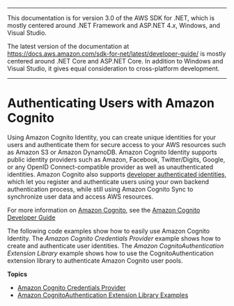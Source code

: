 --------

This documentation is for version 3\.0 of the AWS SDK for \.NET, which is mostly centered around \.NET Framework and ASP\.NET 4\.*x*, Windows, and Visual Studio\.

The latest version of the documentation at [https://docs\.aws\.amazon\.com/sdk\-for\-net/latest/developer\-guide/](../../latest/developer-guide/welcome.html) is mostly centered around \.NET Core and ASP\.NET Core\. In addition to Windows and Visual Studio, it gives equal consideration to cross\-platform development\.

--------

# Authenticating Users with Amazon Cognito<a name="cognito-apis-intro"></a>

Using Amazon Cognito Identity, you can create unique identities for your users and authenticate them for secure access to your AWS resources such as Amazon S3 or Amazon DynamoDB\. Amazon Cognito Identity supports public identity providers such as Amazon, Facebook, Twitter/Digits, Google, or any OpenID Connect\-compatible provider as well as unauthenticated identities\. Amazon Cognito also supports [developer authenticated identities](http://aws.amazon.com/blogs/mobile/amazon-cognito-announcing-developer-authenticated-identities/), which let you register and authenticate users using your own backend authentication process, while still using Amazon Cognito Sync to synchronize user data and access AWS resources\.

For more information on [Amazon Cognito](https://aws.amazon.com/cognito/), see the [Amazon Cognito Developer Guide](https://docs.aws.amazon.com/cognito/latest/developerguide/what-is-amazon-cognito.html) 

The following code examples show how to easily use Amazon Cognito Identity\. The *Amazon Cognito Credentials Provider* example shows how to create and authenticate user identities\. The *Amazon CognitoAuthentication Extension Library* example shows how to use the CognitoAuthentication extension library to authenticate Amazon Cognito user pools\.

**Topics**
+ [Amazon Cognito Credentials Provider](cognito-creds-provider.md)
+ [Amazon CognitoAuthentication Extension Library Examples](cognito-authentication-extension.md)